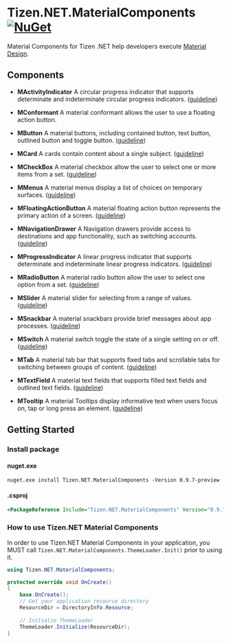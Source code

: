 # Tizen.NET.MaterialComponents  [![NuGet](https://img.shields.io/nuget/v/Tizen.NET.MaterialComponents.svg?style=flat-square&label=nuget)](https://www.nuget.org/packages/Tizen.NET.MaterialComponents/)

Material Components for Tizen .NET help developers execute [Material Design](https://material.io). 

## Components

- **MActivityIndicator**
  A circular progress indicator that supports determinate and indeterminate circular progress indicators. ([guideline](https://material.io/design/components/progress-indicators.html#circular-progress-indicators))

- **MConformant**
  A material conformant allows the user to use a floating action button.

- **MButton**
  A material buttons, including contained button, text button, outlined button and toggle button. ([guideline](https://material.io/design/components/buttons.html)) 

- **MCard**
  A cards contain content about a single subject. ([guideline](https://material.io/design/components/cards.html))

- **MCheckBox**
  A material checkbox allow the user to select one or more items from a set. ([guideline](https://material.io/design/components/selection-controls.html#checkboxes))

- **MMenus**
  A material menus display a list of choices on temporary surfaces. ([guideline](https://material.io/design/components/menus.html))

- **MFloatingActionButton**
  A material floating action button represents the primary action of a screen. ([guideline](https://material.io/design/components/buttons-floating-action-button.html))

- **MNavigationDrawer**
  A Navigation drawers provide access to destinations and app functionality, such as switching accounts. ([guideline](https://material.io/design/components/navigation-drawer.html))

- **MProgressIndicator**
  A linear progress indicator that supports determinate and indeterminate linear progress indicators. ([guideline](https://material.io/design/components/progress-indicators.html#linear-progress-indicators))

- **MRadioButton**
  A material radio button allow the user to select one option from a set. ([guideline](https://material.io/design/components/selection-controls.html#radio-buttons))

- **MSlider**
  A material slider for selecting from a range of values. ([guideline](https://material.io/design/components/sliders.html))

- **MSnackbar**
  A material snackbars provide brief messages about app processes. ([guideline](https://material.io/design/components/snackbars.html))

- **MSwitch**
  A material switch toggle the state of a single setting on or off. ([guideline](https://material.io/design/components/selection-controls.html#switches))

- **MTab**
  A material tab bar that supports fixed tabs and scrollable tabs for switching between groups of content. ([guideline](https://material.io/design/components/tabs.html))
  
- **MTextField**
  A material text fields that supports filled text fields and outlined text fields. ([guideline](https://material.io/design/components/text-fields.html))  

- **MTooltip**
  A material Tooltips display informative text when users focus on, tap or long press an element. ([guideline](https://material.io/design/components/tooltips.html))
 
## Getting Started
### Install package 
#### nuget.exe
```
nuget.exe install Tizen.NET.MaterialComponents -Version 0.9.7-preview
```
#### .csproj
```xml
<PackageReference Include="Tizen.NET.MaterialComponents" Version="0.9.7-preview" />
```
 
### How to use Tizen.NET Material Components
 In order to use Tizen.NET Material Components in your application, you MUST call `Tizen.NET.MaterialComponents.ThemeLoader.Init()` prior to using it.
  
 ```cs
 using Tizen.NET.MaterialComponents;
 
 protected override void OnCreate()
 {
     base.OnCreate();
     // Get your application resource directory
     ResourceDir = DirectoryInfo.Resource;
     
     // Initialze ThemeLoader
     ThemeLoader.Initialize(ResourceDir);
 }
 ```

